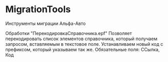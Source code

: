 # MigrationTools
Инструменты миграции Альфа-Авто

Обработки "ПерекодировкаСправочника.epf"
Позволяет перекодировать список элементов справочника, который получаем запросом, вставляемым в текстовое поле. Устанавливаем новый код с префиксом, который указываем так же.
Обязательные поля: ССылка, Код

